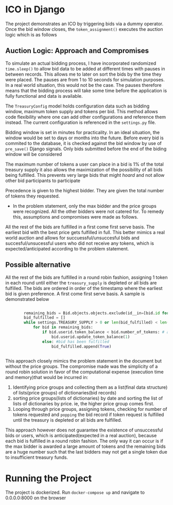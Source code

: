 # ICO in Django
The project demonstrates an ICO by triggering bids via a dummy operator. Once the bid window closes, the `token_assignment()` executes the auction logic which is as follows
## Auction Logic: Approach and Compromises
To simulate an actual bidding process, I have incorporated randomized `time.sleep()` to allow bid data to be added at different times with pauses in between records. This allows me to later on sort the bids by the time they were placed. The pauses are from 1 to 10 seconds for simulation purposes. In a real world situation, this would not be the case. The pauses therefore means that the bidding process will take some time before the application is fully functional and data is available.

The `TreasuryConfig` model holds configuration data such as bidding window, maximum token supply and tokens per bid. This method allows code flexibility where one can add other configurations and reference them instead. The current configuration is referenced in the `settings.py` file.

Bidding window is set in minutes for practicality. In an ideal situation, the window would be set to days or months into the future. Before every bid is commited to the database, it is checked against the bid window by use of `pre_save()` Django signals. Only bids submitted before the end of the biding window will be considered

The maximum number of tokens a user can place in a bid is 1% of the total treasury supply it also allows the maximization of the possibility of all bids being fulfilled. This prevents very large bids that might _hoard_ and not allow other bid participants to participate

Precedence is given to the highest bidder. They are given the total number of tokens they requested.

* In the problem statement, only the max bidder and the price groups were recognized. All the other bidders were not catered for. To remedy this, assumptions and compromises were made as follows.

All the rest of the bids are fulfilled in a first come first serve basis. The earliest bid with the best price gets fulfilled in full. This better mimics a real world auction and allows for succuessful/unsuccesful bids and succesful/unsucessful users who did not receive any tokens, which is expected/anticipated according to the problem statement.

## Possible alternative
All the rest of the bids are fulfilled in a round robin fashion, assigning 1 token in each round until either the `treasury_supply` is depleted or all bids are fulfilled. The bids are ordered in order of the timestamp where the earliest bid is given preference. A first come first serve basis. A sample is demonstrated below

``` python

        remaining_bids = Bid.objects.objects.exclude(id__in=[bid.id for bid in max_bid]).orderby('timestamp')
        bid_fulfilled = []
        while settings.TREASURY_SUPPLY > 0 or len(bid_fulfilled) < len(remaining_bids): # go on as long as supply exists or bidders are yet to be satisfied
            for bid in remaining_bids:
                if bid.userid.token_balance < bid.number_of_tokens: # as long as user's bid request is not fulfilled
                    bid.userid.update_token_balance(1)
                else: #bid has been fulfilled
                    bid_fulfilled.append(True)
        
```

 This approach closely mimics the problem statement in the document but without the price groups. The compromise made was the simplicity of a round robin solution in favor of the computational expense (execution time and memory)that would be incurred in:
1. Identifying price groups and collecting them as a list(final data structure) of lists(price groups) of dictionaries(bid records)
2. sorting price groups(lists of dictionaries) by date and sorting the list of lists of dictionaries by price. ie, the higher price group comes first.
3. Looping through price groups, assigning tokens, checking for number of tokens requested and `popping` the bid record if token request is fulfilled until the treasury is depleted or all bids are fulfilled.

This approach however does not guarantee the existence of unsuccessful bids or users, which is anticipated(expected in a real auction), because each bid is fulfilled in a round robin fashion. The only way it can occur is if the max bidder is awarded a large amount of tokens and the remaining bids are a huge number such that the last bidders may not get a single token due to insufficient treasury funds.

# Running the Project
The project is dockerized. Run `docker-compose up` and navigate to 0.0.0.0:8000 on the browser